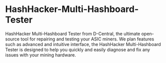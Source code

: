 # HashHacker-Multi-Hashboard-Tester
HashHacker Multi-Hashboard Tester from D-Central, the ultimate open-source tool for repairing and testing your ASIC miners. We plan features such as advanced and intuitive interface, the HashHacker Multi-Hashboard Tester is designed to help you quickly and easily diagnose and fix any issues with your mining hardware.
